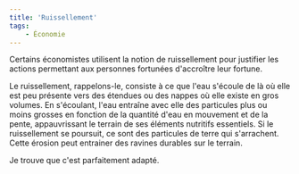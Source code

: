 ```yaml
---
title: 'Ruissellement'
tags:
    - Économie
---
```


Certains économistes utilisent la notion de ruissellement pour justifier les
actions permettant aux personnes fortunées d'accroître leur fortune.

Le ruissellement, rappelons-le, consiste à ce que l'eau s'écoule de là où elle
est peu présente vers des étendues ou des nappes où elle existe en gros volumes.
En s'écoulant, l'eau entraîne avec elle des particules plus ou moins grosses en
fonction de la quantité d'eau en mouvement et de la pente, appauvrissant le
terrain de ses éléments nutritifs essentiels. Si le ruissellement se poursuit,
ce sont des particules de terre qui s'arrachent. Cette érosion peut entrainer
des ravines durables sur le terrain.

Je trouve que c'est parfaitement adapté.

